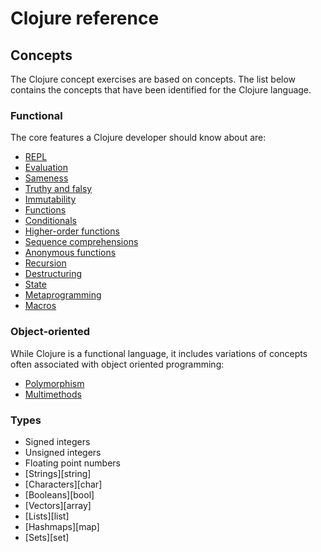 # Clojure reference

## Concepts

The Clojure concept exercises are based on concepts. The list below contains the concepts that have been identified for the Clojure language.

### Functional

The core features a Clojure developer should know about are:

- [REPL](../../../reference/concepts/repl.md)
- [Evaluation](../../../reference/concepts/evaluation.md)
- [Sameness](../../../reference/concepts/sameness.md)
- [Truthy and falsy](../../../reference/concepts/truthy_and_falsy.md)
- [Immutability](../../../reference/concepts/immutability.md)
- [Functions](../../../reference/concepts/functions.md)
- [Conditionals](../../../reference/concepts/conditionals.md)
- [Higher-order functions](../../../reference/concepts/higher_order_functions.md)
- [Sequence comprehensions](../../../reference/concepts/list_comprehension.md)
- [Anonymous functions](../../../reference/concepts/anonymous_functions.md)
- [Recursion](../../../reference/concepts/recursion.md)
- [Destructuring](../../../reference/concepts/destructuring.md)
- [State](../../../reference/concepts/state.md)
- [Metaprogramming](../../../reference/concepts/metaprogramming.md)
- [Macros](../../../reference/concepts/macros.md)

### Object-oriented

While Clojure is a functional language, it includes variations of concepts often associated with object oriented programming:

- [Polymorphism](../../../reference/concepts/polymorphism.md)
- [Multimethods](../../../reference/concepts/multiple-dispatch.md)

### Types

- Signed integers
- Unsigned integers
- Floating point numbers
- [Strings][string]
- [Characters][char]
- [Booleans][bool]
- [Vectors][array]
- [Lists][list]
- [Hashmaps][map]
- [Sets][set]
